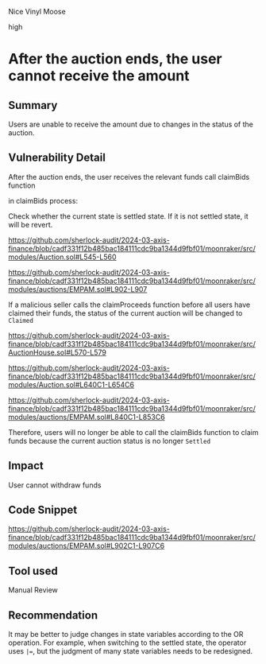 Nice Vinyl Moose

high

# After the auction ends, the user cannot receive the amount

## Summary

Users are unable to receive the amount due to changes in the status of the auction.

## Vulnerability Detail

After the auction ends, the user receives the relevant funds call claimBids function

in claimBids process:

Check whether the current state is settled state. If it is not settled state, it will be revert.

https://github.com/sherlock-audit/2024-03-axis-finance/blob/cadf331f12b485bac184111cdc9ba1344d9fbf01/moonraker/src/modules/Auction.sol#L545-L560

https://github.com/sherlock-audit/2024-03-axis-finance/blob/cadf331f12b485bac184111cdc9ba1344d9fbf01/moonraker/src/modules/auctions/EMPAM.sol#L902-L907

If a malicious seller calls the claimProceeds function before all users have claimed their funds, the status of the current auction will be changed to `Claimed`

https://github.com/sherlock-audit/2024-03-axis-finance/blob/cadf331f12b485bac184111cdc9ba1344d9fbf01/moonraker/src/AuctionHouse.sol#L570-L579

https://github.com/sherlock-audit/2024-03-axis-finance/blob/cadf331f12b485bac184111cdc9ba1344d9fbf01/moonraker/src/modules/Auction.sol#L640C1-L654C6

https://github.com/sherlock-audit/2024-03-axis-finance/blob/cadf331f12b485bac184111cdc9ba1344d9fbf01/moonraker/src/modules/auctions/EMPAM.sol#L840C1-L853C6

Therefore, users will no longer be able to call the claimBids function to claim funds because the current auction status is no longer `Settled`

## Impact

User cannot withdraw funds

## Code Snippet

https://github.com/sherlock-audit/2024-03-axis-finance/blob/cadf331f12b485bac184111cdc9ba1344d9fbf01/moonraker/src/modules/auctions/EMPAM.sol#L902C1-L907C6

## Tool used

Manual Review

## Recommendation

It may be better to judge changes in state variables according to the OR operation. For example, when switching to the settled state, the operator uses `|=`, but the judgment of many state variables needs to be redesigned.